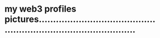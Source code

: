# my web3 profiles pictures.......................................................................................
